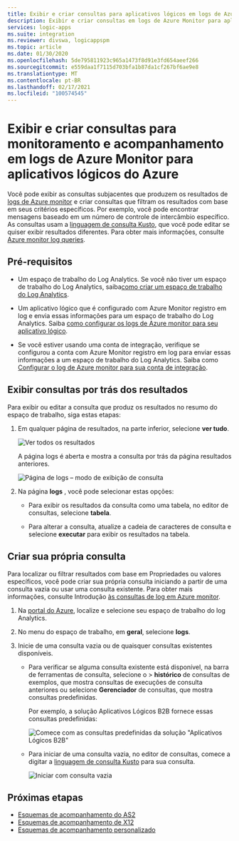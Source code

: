 ```yaml
---
title: Exibir e criar consultas para aplicativos lógicos em logs de Azure Monitor
description: Exibir e criar consultas em logs de Azure Monitor para aplicativos lógicos do Azure
services: logic-apps
ms.suite: integration
ms.reviewer: divswa, logicappspm
ms.topic: article
ms.date: 01/30/2020
ms.openlocfilehash: 5de795811923c965a1473f8d91e3fd654aeef266
ms.sourcegitcommit: e559daa1f7115d703bfa1b87da1cf267bf6ae9e8
ms.translationtype: MT
ms.contentlocale: pt-BR
ms.lasthandoff: 02/17/2021
ms.locfileid: "100574545"
---
```

# <a name="view-and-create-queries-for-monitoring-and-tracking-in-azure-monitor-logs-for-azure-logic-apps"></a>Exibir e criar consultas para monitoramento e acompanhamento em logs de Azure Monitor para aplicativos lógicos do Azure

Você pode exibir as consultas subjacentes que produzem os resultados de [logs de Azure monitor](../azure-monitor/logs/log-query-overview.md) e criar consultas que filtram os resultados com base em seus critérios específicos. Por exemplo, você pode encontrar mensagens baseado em um número de controle de intercâmbio específico. As consultas usam a [linguagem de consulta Kusto](/azure/data-explorer/kusto/query/), que você pode editar se quiser exibir resultados diferentes. Para obter mais informações, consulte [Azure monitor log queries](/azure/data-explorer/kusto/query/).

## <a name="prerequisites"></a>Pré-requisitos

* Um espaço de trabalho do Log Analytics. Se você não tiver um espaço de trabalho do Log Analytics, saiba[como criar um espaço de trabalho do Log Analytics](../azure-monitor/logs/quick-create-workspace.md).

* Um aplicativo lógico que é configurado com Azure Monitor registro em log e envia essas informações para um espaço de trabalho do Log Analytics. Saiba [como configurar os logs de Azure monitor para seu aplicativo lógico](../logic-apps/monitor-logic-apps.md).

* Se você estiver usando uma conta de integração, verifique se configurou a conta com Azure Monitor registro em log para enviar essas informações a um espaço de trabalho do Log Analytics. Saiba como [Configurar o log de Azure monitor para sua conta de integração](../logic-apps/monitor-b2b-messages-log-analytics.md).

## <a name="view-queries-behind-results"></a>Exibir consultas por trás dos resultados

Para exibir ou editar a consulta que produz os resultados no resumo do espaço de trabalho, siga estas etapas:

1. Em qualquer página de resultados, na parte inferior, selecione **ver tudo**.

   ![Ver todos os resultados](./media/create-monitoring-tracking-queries/logic-app-see-all.png)

   A página logs é aberta e mostra a consulta por trás da página resultados anteriores.

   ![Página de logs – modo de exibição de consulta](./media/create-monitoring-tracking-queries/view-query-behind-results.png)

1. Na página **logs** , você pode selecionar estas opções:

   * Para exibir os resultados da consulta como uma tabela, no editor de consultas, selecione **tabela**.

   * Para alterar a consulta, atualize a cadeia de caracteres de consulta e selecione **executar** para exibir os resultados na tabela.

## <a name="create-your-own-query"></a>Criar sua própria consulta

Para localizar ou filtrar resultados com base em Propriedades ou valores específicos, você pode criar sua própria consulta iniciando a partir de uma consulta vazia ou usar uma consulta existente. Para obter mais informações, consulte Introdução [às consultas de log em Azure monitor](../azure-monitor/logs/get-started-queries.md).

1. Na [portal do Azure](https://portal.azure.com), localize e selecione seu espaço de trabalho do log Analytics.

1. No menu do espaço de trabalho, em **geral**, selecione **logs**.

1. Inicie de uma consulta vazia ou de quaisquer consultas existentes disponíveis.

   * Para verificar se alguma consulta existente está disponível, na barra de ferramentas de consulta, selecione o  >  **histórico** de consultas de exemplos, que mostra consultas de execuções de consulta anteriores ou selecione **Gerenciador** de consultas, que mostra consultas predefinidas.

     Por exemplo, a solução Aplicativos Lógicos B2B fornece essas consultas predefinidas:

     ![Comece com as consultas predefinidas da solução "Aplicativos Lógicos B2B"](./media/create-monitoring-tracking-queries/b2b-prebuilt-queries.png)

   * Para iniciar de uma consulta vazia, no editor de consultas, comece a digitar a [linguagem de consulta Kusto](/azure/data-explorer/kusto/query/) para sua consulta.

     ![Iniciar com consulta vazia](./media/create-monitoring-tracking-queries/create-query-from-blank.png)

## <a name="next-steps"></a>Próximas etapas

* [Esquemas de acompanhamento do AS2](../logic-apps/logic-apps-track-integration-account-as2-tracking-schemas.md)
* [Esquemas de acompanhamento de X12](../logic-apps/logic-apps-track-integration-account-x12-tracking-schema.md)
* [Esquemas de acompanhamento personalizado](../logic-apps/logic-apps-track-integration-account-custom-tracking-schema.md)